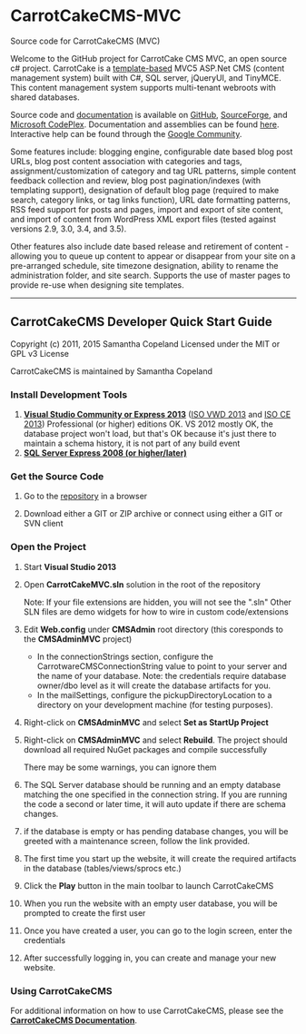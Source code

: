 # CarrotCakeCMS-MVC
Source code for CarrotCakeCMS (MVC)

[REPO_SF]: http://sourceforge.net/projects/carrotcakecmsmvc/
[REPO_GH]: https://github.com/ninianne98/CarrotCakeCMS-MVC/
[REPO_CX]: http://carrotcakecmsmvc.codeplex.com/
[GP_COMM]: https://plus.google.com/communities/104535122315939396738

[DOC_PDF]: http://www.carrotware.com/fileassets/CarrotCakeMVCDevNotes.pdf?from=github-mvc
[DOC]: http://www.carrotware.com/carrotcake-cms?from=github-mvc "CarrotCakeCMS User Documentation"
[TMPLT]: http://www.carrotware.com/carrotcake-templates?from=github-mvc
[IDE2013]: https://www.visualstudio.com/en-us/news/vs2013-community-vs.aspx
[VWDISO2013]: https://go.microsoft.com/fwlink/?LinkId=532501&type=ISO&clcid=0x409
[CEISO2013]: https://go.microsoft.com/fwlink/?LinkId=532496&type=ISO&clcid=0x409
[SQL]: https://www.microsoft.com/en-us/download/details.aspx?id=22973
[WEB]: http://visualstudiogallery.msdn.microsoft.com/56633663-6799-41d7-9df7-0f2a504ca361

Welcome to the GitHub project for CarrotCake CMS MVC, an open source c# project. CarrotCake is a [template-based][TMPLT] MVC5 ASP.Net CMS (content management system) built with C#, SQL server, jQueryUI, and TinyMCE. This content management system supports multi-tenant webroots with shared databases. 

Source code and [documentation][DOC_PDF] is available on [GitHub][REPO_GH], [SourceForge][REPO_SF], and [Microsoft CodePlex][REPO_CX]. Documentation and assemblies can be found [here][DOC]. Interactive help can be found through the [Google Community][GP_COMM].

Some features include: blogging engine, configurable date based blog post URLs, blog post content association with categories and tags, assignment/customization of category and tag URL patterns, simple content feedback collection and review, blog post pagination/indexes (with templating support), designation of default blog page (required to make search, category links, or tag links function), URL date formatting patterns, RSS feed support for posts and pages, import and export of site content, and import of content from WordPress XML export files (tested against versions 2.9, 3.0, 3.4, and 3.5).

Other features also include date based release and retirement of content - allowing you to queue up content to appear or disappear from your site on a pre-arranged schedule, site timezone designation, ability to rename the administration folder, and site search. Supports the use of master pages to provide re-use when designing site templates.

---

## CarrotCakeCMS Developer Quick Start Guide

Copyright (c) 2011, 2015 Samantha Copeland
Licensed under the MIT or GPL v3 License

CarrotCakeCMS is maintained by Samantha Copeland

### Install Development Tools

1. **[Visual Studio Community or Express 2013][IDE2013]** ([ISO VWD 2013][VWDISO2013] and [ISO CE 2013][CEISO2013]) Professional (or higher) editions OK. VS 2012 mostly OK, the database project won't load, but that's OK because it's just there to maintain a schema history, it is not part of any build event
1. **[SQL Server Express 2008 (or higher/later)][SQL]**

### Get the Source Code

1. Go to the [repository][REPO_GH] in a browser

1. Download either a GIT or ZIP archive or connect using either a GIT or SVN client

### Open the Project

1. Start **Visual Studio 2013**

1. Open **CarrotCakeMVC.sln** solution in the root of the repository

	Note: If your file extensions are hidden, you will not see the ".sln"
	Other SLN files are demo widgets for how to wire in custom code/extensions

1. Edit **Web.config** under **CMSAdmin** root directory (this coresponds to the **CMSAdminMVC** project)

	- In the connectionStrings section, configure the CarrotwareCMSConnectionString value to point to your server and the name of your database.
		Note: the credentials require database owner/dbo level as it will create the database artifacts for you.
	- In the mailSettings, configure the pickupDirectoryLocation to a directory on your development machine (for testing purposes).

1. Right-click on **CMSAdminMVC** and select **Set as StartUp Project**

1. Right-click on **CMSAdminMVC** and select **Rebuild**. The project should download all required NuGet packages and compile successfully

	There may be some warnings, you can ignore them

1. The SQL Server database should be running and an empty database matching the one specified in the connection string. If you are running the code a second or later time, it will auto update if there are schema changes.

1. if the database is empty or has pending database changes, you will be greeted with a maintenance screen, follow the link provided.

1. The first time you start up the website, it will create the required artifacts in the database (tables/views/sprocs etc.)

1. Click the **Play** button in the main toolbar to launch CarrotCakeCMS

1. When you run the website with an empty user database, you will be prompted to create the first user

1. Once you have created a user, you can go to the login screen, enter the credentials

1. After successfully logging in, you can create and manage your new website.

### Using CarrotCakeCMS

For additional information on how to use CarrotCakeCMS, please see the **[CarrotCakeCMS Documentation][DOC]**.
